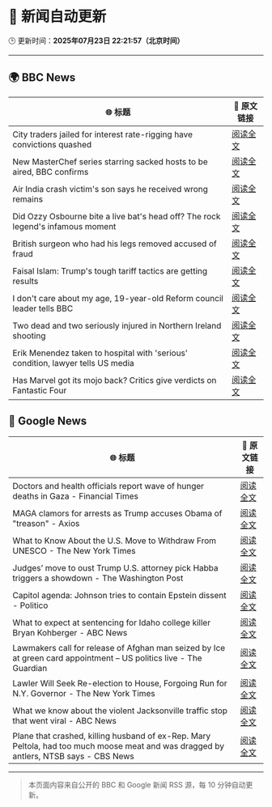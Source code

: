 # 🧠 新闻自动更新

🕒 更新时间：**2025年07月23日 22:21:57（北京时间）**

---

## 🌍 BBC News

| 🌐 标题 | 🔗 原文链接 |
|--------|-------------|
| City traders jailed for interest rate-rigging have convictions quashed | [阅读全文](https://www.bbc.com/news/articles/cr5vgqr8p14o) |
| New MasterChef series starring sacked hosts to be aired, BBC confirms | [阅读全文](https://www.bbc.com/news/articles/cvg8dn9ddqzo) |
| Air India crash victim's son says he received wrong remains | [阅读全文](https://www.bbc.com/news/articles/clyld3vwqwzo) |
| Did Ozzy Osbourne bite a live bat's head off? The rock legend's infamous moment | [阅读全文](https://www.bbc.com/news/articles/c72ppzwek90o) |
| British surgeon who had his legs removed  accused of fraud | [阅读全文](https://www.bbc.com/news/articles/c75r21ww30vo) |
| Faisal Islam: Trump's tough tariff tactics are getting results | [阅读全文](https://www.bbc.com/news/articles/c93k0wzyw0ko) |
| I don't care about my age, 19-year-old Reform council leader tells BBC | [阅读全文](https://www.bbc.com/news/articles/cj61l526xlxo) |
| Two dead and two seriously injured in Northern Ireland shooting | [阅读全文](https://www.bbc.com/news/articles/cqx2537w5e2o) |
| Erik Menendez taken to hospital with 'serious' condition, lawyer tells US media | [阅读全文](https://www.bbc.com/news/articles/c8xv0dgdgd2o) |
| Has Marvel got its mojo back? Critics give verdicts on Fantastic Four | [阅读全文](https://www.bbc.com/news/articles/ckg37kmpl01o) |

## 📰 Google News

| 🌐 标题 | 🔗 原文链接 |
|--------|-------------|
| Doctors and health officials report wave of hunger deaths in Gaza - Financial Times | [阅读全文](https://news.google.com/rss/articles/CBMicEFVX3lxTE5wMW5NN004SER5VWs1UWtMSzUxWDBGLW5Cbkhfc2VvSjRSbVUzZkZOS25VbFQ1TVJiQlNYM1U0T0ZYX1pYWXhINC12Z2dHS1ZndTFZOEdlT3JzcXZaUU03UXdsVGFCcFNmSXVjeXZyVVc?oc=5) |
| MAGA clamors for arrests as Trump accuses Obama of "treason" - Axios | [阅读全文](https://news.google.com/rss/articles/CBMie0FVX3lxTE4wRndGcDNsTjVoMlVSbExHbnAyU0UyWmxWZzFNNXplbDJJWjJLZWctUHdoZzllQnctSDJkdGlWSnUxbm1qYWNPMHBfbzhlMHNtUjRhQ0c0Q1VOWTRPajJra0xPWDBkaUl3ZjNaVkJOVUFRNUotQy1vaTV1QQ?oc=5) |
| What to Know About the U.S. Move to Withdraw From UNESCO - The New York Times | [阅读全文](https://news.google.com/rss/articles/CBMifEFVX3lxTE5zSmdiYnpmeXZhQnhUSmFoaTZycWg5T3QwZWNDNEdoRTNHcDRUZGJuaFdpMFBEZ0JGX1RaS2ozbl93MnJvNjV3TjBEYVRmdmlTb3F4ODBkYnJkcHdXbnUwekZpb1RVNURnXzgwUkxnUGZCb0lFTkZ2ZVRqLU8?oc=5) |
| Judges’ move to oust Trump U.S. attorney pick Habba triggers a showdown - The Washington Post | [阅读全文](https://news.google.com/rss/articles/CBMiogFBVV95cUxNcXlNbHhpeUd4Z3lzVjJfTTZZWDRXdmNReHFoWDBJaEQ5TEVyZ2p3Yi1CMFJxN1Z1QTdMYjRCTzZhX0lzZFRCT3JjbWhFbEh5ZWFNWTBLMFkyQUJSRnNSemh5bDZ0UkJjOVRTajA4RzZaOS1VRlJBaDRqMVB2cWR4b2JOM1VJdkpEWDJYMHN4TkhPZFhDU2tGRC1VYmduRG16WWc?oc=5) |
| Capitol agenda: Johnson tries to contain Epstein dissent - Politico | [阅读全文](https://news.google.com/rss/articles/CBMiuwFBVV95cUxPczFTNnc0TzRLZXBHdGh5ZXJZMUEwelNhalBwZk9xYXVmY1RCeEI5YjY4cDdPdzdSWUktWjFLMllEU3hyVFBacW1oV0RPcG81a2RSekN0d2JpZ1l5b2hraUhmcnNHbGNBV2t6Ukc1UHIzcW9NSUZLc1g1NmU2cjIxWUlrR1AxNHFrV25MYW4xTjUwQkYtSEc5aXVnZlFBS1diU1JQcTFlbzVybTN6UzZ5aTdqWWVsVnhNOTNn?oc=5) |
| What to expect at sentencing for Idaho college killer Bryan Kohberger - ABC News | [阅读全文](https://news.google.com/rss/articles/CBMioAFBVV95cUxOY0JBSE96V01DZ0cyeU1fQ0theWEweUJwM1pUTERMbVFCYXlENXRlRXZvRUVzQjBUajJQQzF4WGZUTkNmRVhvNkZWejMyejR1cVdsODQzR0NXbVllT1BtNGVpcjNZb0wwcVVlX2ZkRk9INzBKcGJ5c3J3QnJmbHJNSEZaYjZnejQ5d0dzZXpoMkVnN3RJWFNMS2ZqWHJQMmlU0gGmAUFVX3lxTE4xeWl5MFdlNTgteWNNMHMyUFRzWG1GWnhOdDZqYmZRRWdpRldJMUxTZHBxRWYxMVp3STBLNXE1cGE3M2lUaXRCQTBhcVdwQVpJSVVSQWNqQ3QtQ0Z2aV85QVlmczJ2N0dDVmpmZDBaUU55NDR4MDhCM05yX2NHWUdzSGhhUkJiT2Z2a0p2ejVYVEVKQlR3RXM5ZU9vbHlpQWJKUVRLdHc?oc=5) |
| Lawmakers call for release of Afghan man seized by Ice at green card appointment – US politics live - The Guardian | [阅读全文](https://news.google.com/rss/articles/CBMi5AFBVV95cUxQUDZOc3N4aDlFcHJyWnp0WWk0dXRvcEFVdUQ3UElwSVdRcXhxdlhkZTlwbE53Tk0tWl9FTERpdVVLenRJOVh1MlBTMlBpdEl3dU43NVhqMklOUXVoMVFqNXdySVJBQnBFVUhYcnhxTVpTdkNJT05mZ21uZHZ4SU9rMzloUHBxN0ZsVTExZHpGWWZLanpMc1pjRV9iREQzQmhuWEw2bEZNTUJRVnpway00aGxpT3RGM0IzV2tXT1dlaldCTzVfUnVZYWd0cEVuWGpldEZBUXJvVF9Nc29QVlN4aFpDUjI?oc=5) |
| Lawler Will Seek Re-election to House, Forgoing Run for N.Y. Governor - The New York Times | [阅读全文](https://news.google.com/rss/articles/CBMihwFBVV95cUxOMzMyVUZRR0todnRERW9IM3laWlcwZlczenZQTTUyNGxSdWo4RGV5NjY1T3h2QmQzU3pidm5jazQ3enpZd0dseXhjODU1em90M3dGV1BCeTlTdUN6c0RQa0RGeVZJTmctLVF0UUI0NDIxTWdiTU5wUW54YlFscHdLdzVUT3hoRGc?oc=5) |
| What we know about the violent Jacksonville traffic stop that went viral - ABC News | [阅读全文](https://news.google.com/rss/articles/CBMijAFBVV95cUxNNkRySXE4czFULVZNOXhtWTJDMURiNnBIZEVNWXJwRmVpc0oyVm9XU08xZ2tWdjN1R2dxODJfVEl0NWZpSkRNa3Nwa0s5WFUzX0hVcnVMZHdUekNrazlDNVFJdGFrVlRpa05EcVVEVVZXUm1fZjVEZW5MczUzWmFyZnN4a3hJVmhQcDFBTtIBkgFBVV95cUxNdEFhTDYzZGItVS05N1czNGJkbTJXeVkyajNoMkxDTG5HMDhnZGtfOV9UQzNrNGJ2NC1VR096ZmNfRUphMV9kdWMtVjdvS3ROYnlZNEsydjl5dzNZTFZMM01NejFpLWlBMG5fZ09iTXdBQUtuVC1nTndVVHI5S3pSRnFqeGtzdWxsc0JoSWtXODY5QQ?oc=5) |
| Plane that crashed, killing husband of ex-Rep. Mary Peltola, had too much moose meat and was dragged by antlers, NTSB says - CBS News | [阅读全文](https://news.google.com/rss/articles/CBMinwFBVV95cUxNd2h6OER1c0NXdzRfTlVrZlEtZDdxUWFFdVZESU9TcXU5bnF6UlBRbmp4TjFlVVo1UDR4M1FGVzllR05kMWRyb2g4MDhYa2dKZGtkaU5raU9LZUlWMExEQkFjUUN3WWltZG14ZzdTdzRGOHJscmNOTEZVb2d6QUVXUWJQRExwLXB1NVZndjY3aXlqT0dHd0g4T2t1QWNzOWvSAaQBQVVfeXFMT2F2RTdjQVFPWi0tY2c3VUR4T3dMYXVpY2JsOXJHZnMxc1VtOWd5VjRMZEtWQVBSV3pORU90NlQ5ak55Z3U4LURnMkVpTGVwZmJubTdsOGdaa194NS14MW56UXFQUWJPVG9ob0tQT3BDVnhGVGt5R3lGaFRnbzNYbVc3T3dEb2pKQ0F6dDFyNkFnUWJOV0VvbTBsakR3Rkl2SW82WnU?oc=5) |

---
> 本页面内容来自公开的 BBC 和 Google 新闻 RSS 源，每 10 分钟自动更新。